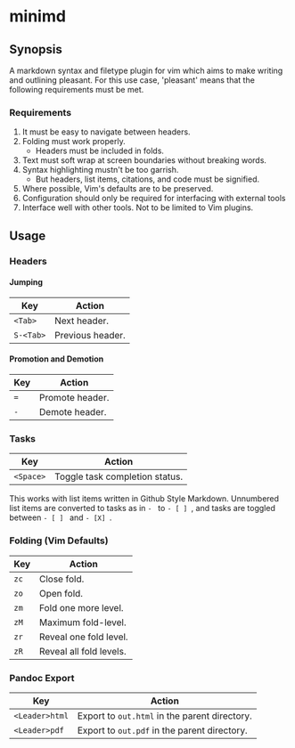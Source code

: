 minimd
=======

Synopsis
---------
A markdown syntax and filetype plugin for vim which aims to make writing and outlining pleasant.  For this use case, 'pleasant' means that the following requirements must be met.

### Requirements
1. It must be easy to navigate between headers.
2. Folding must work properly. 
    - Headers must be included in folds.
3. Text must soft wrap at screen boundaries without breaking words.
4. Syntax highlighting mustn't be too garrish.
    - But headers, list items, citations, and code must be signified.
5. Where possible, Vim's defaults are to be preserved.
6. Configuration should only be required for interfacing with external tools
7. Interface well with other tools.  Not to be limited to Vim plugins.

Usage
-----

### Headers
#### Jumping
| Key        | Action           |
| ---------- | -----------------|
| `<Tab>`    | Next header.     |
| `S-<Tab>`  | Previous header. |

#### Promotion and Demotion
| Key |  Action         |
| --- | ----------------|
| `=` | Promote header. |
| `-` | Demote header.  |


### Tasks
| Key      |  Action                        |
| -------- | ------------------------------ |
| `<Space>` | Toggle task completion status. |

This works with list items written in Github Style Markdown.  Unnumbered list items are converted to tasks as in `- ` to `- [ ] `, and tasks are toggled between `- [ ] ` and `- [X] `.

### Folding (Vim Defaults)
| Key     |       Action                  |
| ------- | ----------------------------- |
| `zc`    |       Close fold.             |
| `zo`    |       Open fold.              |
| `zm`    |       Fold one more level.    |
| `zM`    |       Maximum fold-level.     |
| `zr`    |       Reveal one fold level.  |
| `zR`    |       Reveal all fold levels. |

### Pandoc Export
| Key            | Action                                        |
| -------------- | --------------------------------------------- |
| `<Leader>html` | Export to `out.html` in the parent directory. |
| `<Leader>pdf`  | Export to `out.pdf` in the parent directory.  |
